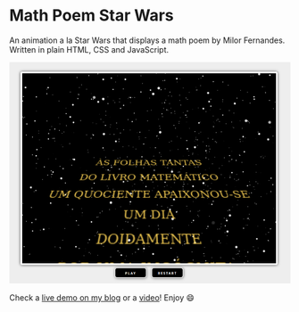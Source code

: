 # Math Poem Star Wars

An animation a la Star Wars that displays a math poem by Milor Fernandes. Written in plain HTML, CSS and JavaScript.

<a href="https://fernandobasso.dev/projects/math-poem-star-wars/poem.html" target="_blank">
<img alt="Math Poem Star Wars Preview 1" src="./preview1.png" />
</a>

Check a <a href="https://fernandobasso.dev/web-development/math-poem-star-wars.html" target="_blank">live demo on my blog</a> or a <a href="https://www.youtube.com/watch?v=RiL1uJ63CoM" target="_blank">video</a>! Enjoy :smile:


